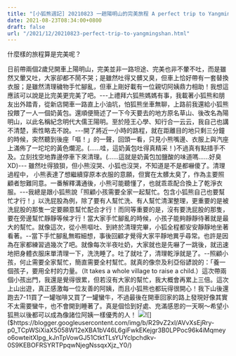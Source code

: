 ```yaml
---
title: "[小狐熊週記] 20210823 一趟陽明山的完美旅程 A perfect trip to Yangmingshan"
date: 2021-08-23T08:34:00+0800
draft: false
url: "/2021/12/20210823-perfect-trip-to-yangmingshan.html"
---
```


什麼樣的旅程算是完美呢？




日前帶兩個2歲兒開車上陽明山，完美並非一路坦途、完美也非不暈不吐，而是雖然又暈又吐，大家卻都不鬧不哭；是雖然吐得又髒又臭，但車上恰好帶有一套替換衣服；是雖然清理穢物手忙腳亂，但車上剛好載有一位親切阿姨鼎力相助！我想這應該可以說是比完美更完美了吧。---上禮拜六狐熊媽媽有事，我載著小狐熊和朋友出外踏青，從新店開車一路直上小油坑，怕狐熊坐車無聊，上路前我還給小狐熊投餵了一人一個奶黃包。還順便簡述了一下今天要去的地方原名草山、後改名為陽明山，以此名稱紀念明代大儒王陽明。至於陸王心學、知行合一云云，我自己也講不清楚，索性略去不說。---開了將近一小時的路程，就在距離目的地只剩三分鐘的時候，突然聽到後座「嘔！」的一聲，回頭一看，只見小熊嘴邊、衣服上與汽座上滿佈了一坨坨的黃色爛泥。(……哇，這奶黃包吐得真精采！)不過真有點措手不及。立刻找空地靠邊停車下來清理。(……這就是奶黃包加鹽酸的味道嗎……好臭XD)--- 雖然吐得狼狽，但小熊沒哭、小狐也沒哭，不知道是不是都嚇傻了。清理過程中， 小熊表達了想繼續穿原本衣服的意願，但實在太髒太臭了，作為主要照顧者恕難同意。一番解釋溝通後，小熊可能聽懂了，也就乖乖配合換上了乾淨衣服。---我總是跟小狐熊說「照顧小孩需要全家一起幫忙。包含小狐熊自己也要幫忙才行！」以洗屁股為例，除了要有人幫忙洗、有人幫忙清潔整理，更重要的是被洗屁股的那隻一定要願意幫忙配合才行！而同等重要的是，沒有要洗屁股的那隻，要在旁邊幫忙靜靜等候才行！當大家手忙腳亂的時候，小孩子能夠靜靜待著就是最大的幫忙。就像這次，從小熊嘔吐、到終於清理完畢，小狐全程都安安靜靜地坐著看著。--當下手忙腳亂無暇細想，事後回顧才覺得大家平靜地異乎尋常。也許是因為在家都練習過幾次了吧。就像每次半夜吐奶，大家就也是先嚇了一跳後，就迅速地把身體衣服床單清理一下，洗洗睡了。吐了就吐了，清理乾淨就是了。--照顧小孩，何止需要全家幫忙，簡直需要全村幫忙。就真的像奈及利亞俗諺說的：「養一個孩子，要用全村的力量。（It takes a whole village to raise a child.）這次帶兩個小孩出門，我還是覺得很累，但若沒有大家的幫忙，我大概會再累上三倍。這次上山出遊，真正感激每一位友善的阿姨，而且小狐熊也都玩得很開心！我下山後還跑去7-11買了一罐咖啡又買了一罐蠻牛，不過最後在開車回家的路上發現好像其實不太需要蠻牛，也不會開到睡著了。真是個恰到好處、充滿感恩的一天啊～希望小狐熊以後都可以成為像諸位阿姨一樣優秀的人！
![]($https://blogger.googleusercontent.com/img/b/R29vZ2xl/AVvXsEjjpwhJvrvIMSZof_RcgiqC0TNUyXf_SlbIFQggq7BpOS1rnLWorh9ptVAedfLkjpcSSa1Ps2tY0aqkn2uJXbefSgNdzq_aVucZkc7P0BpHyHtdeA-DeslnHiLwHTsYKmr_Gz1wC6u5Rpo/)![]($https://blogger.googleusercontent.com/img/b/R29vZ2xl/AVvXsEjRry-p0_TCpWSiXiaX5058W12eXBA1bV46L6giFwkEKejgr3B0LPPoc96k4iMqmeyo6owteitXIpg_kJnTpVowGJ51CtktTLsYUYclpchdkv-0S9KEBOFRSYRTPpqwNjegNssqxXjz_Y0/)










